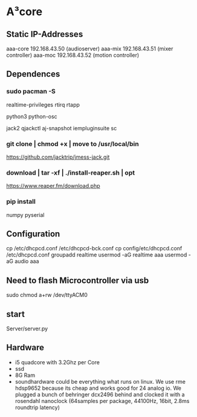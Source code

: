 # A³core

## Static IP-Addresses
aaa-core 192.168.43.50 (audioserver)
aaa-mix 192.168.43.51 (mixer controller)
aaa-moc 192.168.43.52 (motion controller)

## Dependences
### sudo pacman -S 
realtime-privileges
rtirq
rtapp

python3 
python-osc

jack2
qjackctl
aj-snapshot
iempluginsuite 
sc

### git clone | chmod +x | move to /usr/local/bin
https://github.com/jacktrip/jmess-jack.git

### download | tar -xf | ./install-reaper.sh | opt
https://www.reaper.fm/download.php

### pip install
numpy 
pyserial

## Configuration
cp /etc/dhcpcd.conf /etc/dhcpcd-bck.conf
cp config/etc/dhcpcd.conf /etc/dhcpcd.conf
groupadd realtime
usermod -aG realtime aaa
usermod -aG audio aaa

## Need to flash Microcontroller via usb
sudo chmod a+rw /dev/ttyACM0

## start
Server/server.py

## Hardware
- i5 quadcore with 3.2Ghz per Core
- ssd
- 8G Ram
- soundhardware could be everything what runs on linux. We use rme hdsp9652 because its cheap and works good for 24 analog io. We plugged a bunch of behringer dcx2496 behind and clocked it with a rosendahl nanoclock (64samples per package, 44100Hz, 16bit, 2.8ms roundtrip latency)

